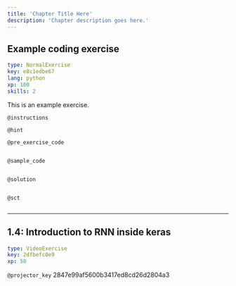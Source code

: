 ```yaml
---
title: 'Chapter Title Here'
description: 'Chapter description goes here.'
---
```


## Example coding exercise

```yaml
type: NormalExercise
key: e8c1edbe67
lang: python
xp: 100
skills: 2
```

This is an example exercise.

`@instructions`


`@hint`


`@pre_exercise_code`
```{python}

```

`@sample_code`
```{python}

```

`@solution`
```{python}

```

`@sct`
```{python}

```

---

## 1.4: Introduction to RNN inside keras

```yaml
type: VideoExercise
key: 2dfbefc0e9
xp: 50
```

`@projector_key`
2847e99af5600b3417ed8cd26d2804a3
